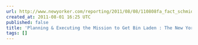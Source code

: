 ```yaml
---
url: http://www.newyorker.com/reporting/2011/08/08/110808fa_fact_schmidle?currentPage=all
created_at: 2011-08-01 16:25 UTC
published: false
title: 'Planning & Executing the Mission to Get Bin Laden : The New Yorker'
tags: []
---
```



